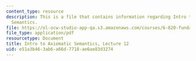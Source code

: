 ```yaml
---
content_type: resource
description: This is a file that contains information regarding Intro to Axiomatic
  Semantics.
file: https://ol-ocw-studio-app-qa.s3.amazonaws.com/courses/6-820-fundamentals-of-program-analysis-fall-2015/e51a3b463ab6a66d7718ae6ae83d3274_MIT6_820F15_L12.pdf
file_type: application/pdf
resourcetype: Document
title: Intro to Axiomatic Semantics, Lecture 12
uid: e51a3b46-3ab6-a66d-7718-ae6ae83d3274
---
```

